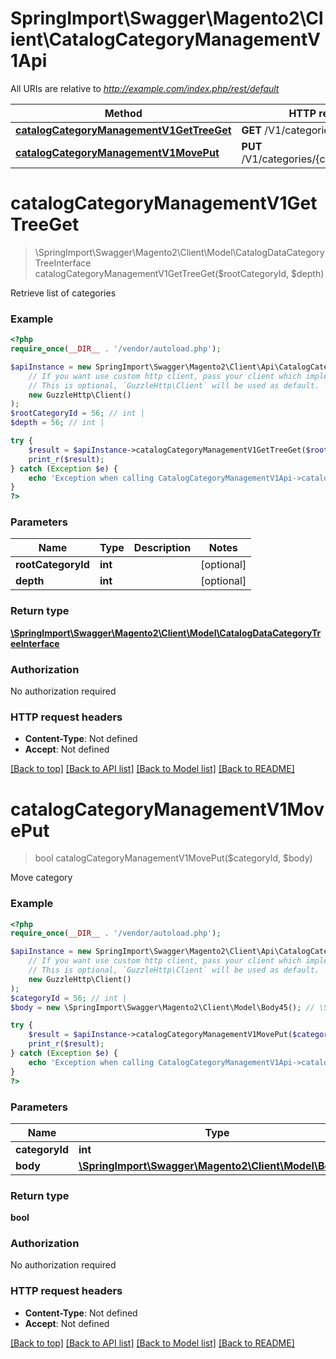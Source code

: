 # SpringImport\Swagger\Magento2\Client\CatalogCategoryManagementV1Api

All URIs are relative to *http://example.com/index.php/rest/default*

Method | HTTP request | Description
------------- | ------------- | -------------
[**catalogCategoryManagementV1GetTreeGet**](CatalogCategoryManagementV1Api.md#catalogCategoryManagementV1GetTreeGet) | **GET** /V1/categories | 
[**catalogCategoryManagementV1MovePut**](CatalogCategoryManagementV1Api.md#catalogCategoryManagementV1MovePut) | **PUT** /V1/categories/{categoryId}/move | 


# **catalogCategoryManagementV1GetTreeGet**
> \SpringImport\Swagger\Magento2\Client\Model\CatalogDataCategoryTreeInterface catalogCategoryManagementV1GetTreeGet($rootCategoryId, $depth)



Retrieve list of categories

### Example
```php
<?php
require_once(__DIR__ . '/vendor/autoload.php');

$apiInstance = new SpringImport\Swagger\Magento2\Client\Api\CatalogCategoryManagementV1Api(
    // If you want use custom http client, pass your client which implements `GuzzleHttp\ClientInterface`.
    // This is optional, `GuzzleHttp\Client` will be used as default.
    new GuzzleHttp\Client()
);
$rootCategoryId = 56; // int | 
$depth = 56; // int | 

try {
    $result = $apiInstance->catalogCategoryManagementV1GetTreeGet($rootCategoryId, $depth);
    print_r($result);
} catch (Exception $e) {
    echo 'Exception when calling CatalogCategoryManagementV1Api->catalogCategoryManagementV1GetTreeGet: ', $e->getMessage(), PHP_EOL;
}
?>
```

### Parameters

Name | Type | Description  | Notes
------------- | ------------- | ------------- | -------------
 **rootCategoryId** | **int**|  | [optional]
 **depth** | **int**|  | [optional]

### Return type

[**\SpringImport\Swagger\Magento2\Client\Model\CatalogDataCategoryTreeInterface**](../Model/CatalogDataCategoryTreeInterface.md)

### Authorization

No authorization required

### HTTP request headers

 - **Content-Type**: Not defined
 - **Accept**: Not defined

[[Back to top]](#) [[Back to API list]](../../README.md#documentation-for-api-endpoints) [[Back to Model list]](../../README.md#documentation-for-models) [[Back to README]](../../README.md)

# **catalogCategoryManagementV1MovePut**
> bool catalogCategoryManagementV1MovePut($categoryId, $body)



Move category

### Example
```php
<?php
require_once(__DIR__ . '/vendor/autoload.php');

$apiInstance = new SpringImport\Swagger\Magento2\Client\Api\CatalogCategoryManagementV1Api(
    // If you want use custom http client, pass your client which implements `GuzzleHttp\ClientInterface`.
    // This is optional, `GuzzleHttp\Client` will be used as default.
    new GuzzleHttp\Client()
);
$categoryId = 56; // int | 
$body = new \SpringImport\Swagger\Magento2\Client\Model\Body45(); // \SpringImport\Swagger\Magento2\Client\Model\Body45 | 

try {
    $result = $apiInstance->catalogCategoryManagementV1MovePut($categoryId, $body);
    print_r($result);
} catch (Exception $e) {
    echo 'Exception when calling CatalogCategoryManagementV1Api->catalogCategoryManagementV1MovePut: ', $e->getMessage(), PHP_EOL;
}
?>
```

### Parameters

Name | Type | Description  | Notes
------------- | ------------- | ------------- | -------------
 **categoryId** | **int**|  |
 **body** | [**\SpringImport\Swagger\Magento2\Client\Model\Body45**](../Model/Body45.md)|  | [optional]

### Return type

**bool**

### Authorization

No authorization required

### HTTP request headers

 - **Content-Type**: Not defined
 - **Accept**: Not defined

[[Back to top]](#) [[Back to API list]](../../README.md#documentation-for-api-endpoints) [[Back to Model list]](../../README.md#documentation-for-models) [[Back to README]](../../README.md)

